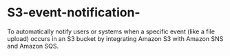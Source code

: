 # S3-event-notification-
To automatically notify users or systems when a specific event (like a file upload) occurs in an S3 bucket by integrating Amazon S3 with Amazon SNS and Amazon SQS.

